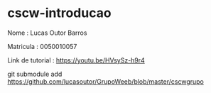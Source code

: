 # cscw-introducao

Nome : Lucas Outor Barros

Matricula : 0050010057 

Link de tutorial : https://youtu.be/HVsySz-h9r4

git submodule add <https://github.com/lucasoutor/GrupoWeeb/blob/master/cscwgrupo>
